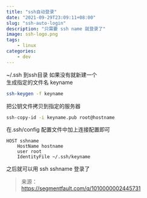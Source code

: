 ```yaml
---
title: "ssh自动登录"
date: "2021-09-29T23:09:11+08:00"
slug: "ssh-auto-login"
description: "只需要 ssh name 就登录了"
image: ssh-logo.png
tags: 
    - linux
categories:
    - dev
---
```


 ~/.ssh 到ssh目录 如果没有就新建一个  
生成指定的文件名 keyname  
```bash
ssh-keygen -f keyname
```
把公钥文件拷贝到指定的服务器  
```bash
ssh-copy-id -i keyname.pub root@hostname 
``` 

在.ssh/config 配置文件中加上连接配置即可  
```
HOST sshname
    HostName hostname
    user root
    IdentityFile ~/.ssh/keyname
```

之后就可以用 ssh sshname 登录了

> 来源：  
> https://segmentfault.com/q/1010000002445731

